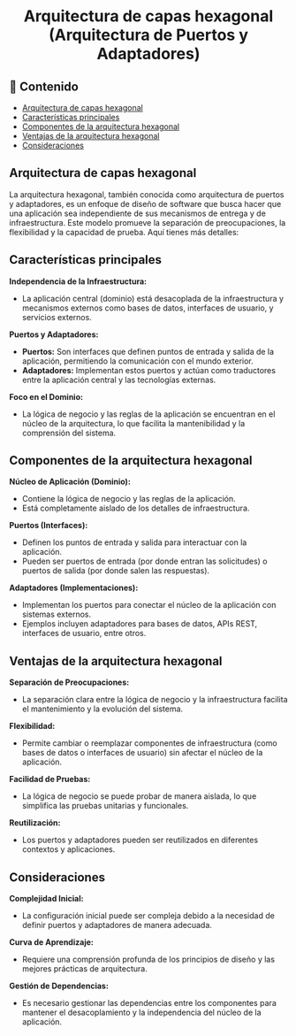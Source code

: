 <h1 align="center">Arquitectura de capas hexagonal (Arquitectura de Puertos y Adaptadores)</h1>

<h2>📑 Contenido</h2>

- [Arquitectura de capas hexagonal](#arquitectura-de-capas-hexagonal)
- [Características principales](#características-principales)
- [Componentes de la arquitectura hexagonal](#componentes-de-la-arquitectura-hexagonal)
- [Ventajas de la arquitectura hexagonal](#ventajas-de-la-arquitectura-hexagonal)
- [Consideraciones](#consideraciones)

## Arquitectura de capas hexagonal

La arquitectura hexagonal, también conocida como arquitectura de puertos y adaptadores, es un enfoque de diseño de software que busca hacer que una aplicación sea independiente de sus mecanismos de entrega y de infraestructura. Este modelo promueve la separación de preocupaciones, la flexibilidad y la capacidad de prueba. Aquí tienes más detalles:

## Características principales

**Independencia de la Infraestructura:**

- La aplicación central (dominio) está desacoplada de la infraestructura y mecanismos externos como bases de datos, interfaces de usuario, y servicios externos.

**Puertos y Adaptadores:**

- **Puertos:** Son interfaces que definen puntos de entrada y salida de la aplicación, permitiendo la comunicación con el mundo exterior.
- **Adaptadores:** Implementan estos puertos y actúan como traductores entre la aplicación central y las tecnologías externas.

**Foco en el Dominio:**

- La lógica de negocio y las reglas de la aplicación se encuentran en el núcleo de la arquitectura, lo que facilita la mantenibilidad y la comprensión del sistema.

## Componentes de la arquitectura hexagonal

**Núcleo de Aplicación (Dominio):**

- Contiene la lógica de negocio y las reglas de la aplicación.
- Está completamente aislado de los detalles de infraestructura.

**Puertos (Interfaces):**

- Definen los puntos de entrada y salida para interactuar con la aplicación.
- Pueden ser puertos de entrada (por donde entran las solicitudes) o puertos de salida (por donde salen las respuestas).

**Adaptadores (Implementaciones):**

- Implementan los puertos para conectar el núcleo de la aplicación con sistemas externos.
- Ejemplos incluyen adaptadores para bases de datos, APIs REST, interfaces de usuario, entre otros.

## Ventajas de la arquitectura hexagonal

**Separación de Preocupaciones:**

- La separación clara entre la lógica de negocio y la infraestructura facilita el mantenimiento y la evolución del sistema.

**Flexibilidad:**

- Permite cambiar o reemplazar componentes de infraestructura (como bases de datos o interfaces de usuario) sin afectar el núcleo de la aplicación.

**Facilidad de Pruebas:**

- La lógica de negocio se puede probar de manera aislada, lo que simplifica las pruebas unitarias y funcionales.

**Reutilización:**

- Los puertos y adaptadores pueden ser reutilizados en diferentes contextos y aplicaciones.

## Consideraciones

**Complejidad Inicial:**

- La configuración inicial puede ser compleja debido a la necesidad de definir puertos y adaptadores de manera adecuada.

**Curva de Aprendizaje:**

- Requiere una comprensión profunda de los principios de diseño y las mejores prácticas de arquitectura.

**Gestión de Dependencias:**

- Es necesario gestionar las dependencias entre los componentes para mantener el desacoplamiento y la independencia del núcleo de la aplicación.
